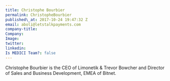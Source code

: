```yaml
---
title: Christophe Bourbier
permalink: ChristopheBourbier
published\_at: 2017-10-24 19:47:32 Z
email: aboli@letstalkpayments.com
company-title: 
Company: 
Image: 
twitter: 
linkedin: 
Is MEDICI Team?: false
---
```


Christophe Bourbier is the CEO of Limonetik &amp; Trevor Bowcher and Director of Sales and Business Development, EMEA of Bitnet.